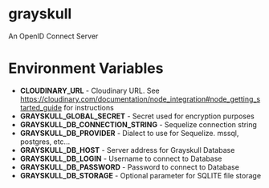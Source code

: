 # grayskull

An OpenID Connect Server

# Environment Variables

- **CLOUDINARY_URL** - Cloudinary URL. See https://cloudinary.com/documentation/node_integration#node_getting_started_guide for instructions
- **GRAYSKULL_GLOBAL_SECRET** - Secret used for encryption purposes
- **GRAYSKULL_DB_CONNECTION_STRING** - Sequelize connection string
- **GRAYSKULL_DB_PROVIDER** - Dialect to use for Sequelize. mssql, postgres, etc...
- **GRAYSKULL_DB_HOST** - Server address for Grayskull Database
- **GRAYSKULL_DB_LOGIN** - Username to connect to Database
- **GRAYSKULL_DB_PASSWORD** - Password to connect to Database
- **GRAYSKULL_DB_STORAGE** - Optional parameter for SQLITE file storage
